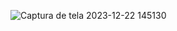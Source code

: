 ![Captura de tela 2023-12-22 145130](https://github.com/CasteloCodeStudio/cardProduct-test/assets/131544149/3c0d674a-b5cb-402e-b4f4-35edff681c84)
